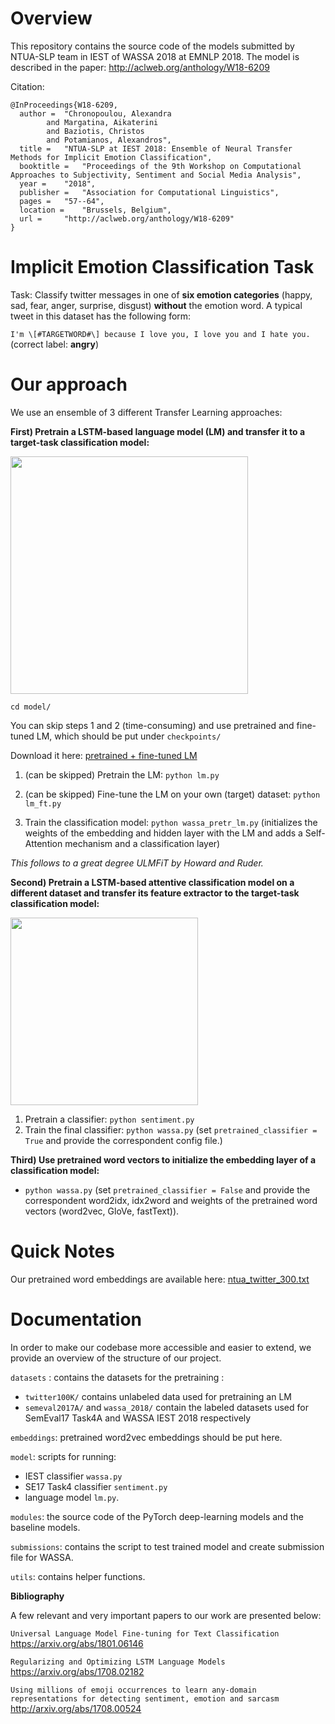 # Overview
This repository contains the source code of the models submitted by NTUA-SLP team in IEST of WASSA 2018 at EMNLP 2018. 
The model is described in the paper: http://aclweb.org/anthology/W18-6209

Citation:
```
@InProceedings{W18-6209,
  author = 	"Chronopoulou, Alexandra
		and Margatina, Aikaterini
		and Baziotis, Christos
		and Potamianos, Alexandros",
  title = 	"NTUA-SLP at IEST 2018: Ensemble of Neural Transfer Methods for Implicit Emotion Classification",
  booktitle = 	"Proceedings of the 9th Workshop on Computational Approaches to Subjectivity, Sentiment and Social Media Analysis",
  year = 	"2018",
  publisher = 	"Association for Computational Linguistics",
  pages = 	"57--64",
  location = 	"Brussels, Belgium",
  url = 	"http://aclweb.org/anthology/W18-6209"
}
```
# Implicit Emotion Classification Task
Task: Classify twitter messages in one of **six emotion categories** (happy, sad, fear, anger, surprise, disgust) **without** the emotion word. 
A typical tweet in this dataset has the following form:

 ```I'm \[#TARGETWORD#\] because I love you, I love you and I hate you.```  (correct label: **angry**) 

# Our approach
We use an ensemble of 3 different Transfer Learning approaches:

**First) Pretrain a LSTM-based language model (LM) and transfer it to a target-task classification model:**

<img src="https://github.com/alexandra-chron/ntua-slp-wassa-iest2018/blob/master/ulmfit.png" width="380">

```cd model/```

You can skip steps 1 and 2 (time-consuming) and use pretrained and fine-tuned LM, which should be put under  ```checkpoints/```

Download it here: [pretrained + fine-tuned LM](https://drive.google.com/file/d/1zrP5coIKlCyLSf-0rLYRog_WYJw9yT5e/view?usp=sharing)

1) (can be skipped) Pretrain the LM: ```python lm.py```
2) (can be skipped) Fine-tune the LM on your own (target) dataset: ```python lm_ft.py```

3) Train the classification model: ```python wassa_pretr_lm.py``` (initializes the weights of the embedding and hidden layer with the LM and adds a Self-Attention mechanism and a classification layer)

*This follows to a great degree ULMFiT by Howard and Ruder.*

**Second) Pretrain a LSTM-based attentive classification model on a different dataset and transfer its feature extractor to the target-task classification model:**

<img src="https://github.com/alexandra-chron/ntua-slp-wassa-iest2018/blob/master/pre_cls.png" width="300">


1) Pretrain a classifier: ```python sentiment.py```
2) Train the final classifier: ```python wassa.py``` (set ```pretrained_classifier = True``` and provide the correspondent config file.)

**Third) Use pretrained word vectors to initialize the embedding layer of a classification model:**
-  ```python wassa.py``` (set ```pretrained_classifier = False``` and provide the correspondent word2idx, idx2word and weights of the pretrained word vectors (word2vec, GloVe, fastText)).

# Quick Notes
Our pretrained word embeddings are available here: [ntua_twitter_300.txt](https://drive.google.com/file/d/1b-w7xf0d4zFmVoe9kipBHUwfoefFvU2t/view)

# Documentation

In order to make our codebase more accessible and easier to extend, we provide an overview of the structure of our project. 

`datasets` : contains the datasets for the pretraining :
- ```twitter100K/``` contains unlabeled data used for pretraining an LM
- ```semeval2017A/``` and ```wassa_2018/``` contain the labeled datasets used for SemEval17 Task4A and WASSA IEST 2018 respectively

`embeddings`: pretrained word2vec embeddings should be put here.


`model`: scripts for running:
- IEST classifier ```wassa.py```
- SE17 Task4 classifier ```sentiment.py```
- language model ```lm.py```.

`modules`: the source code of the PyTorch deep-learning models and the baseline models.

`submissions`: contains the script to test trained model and create submission file for WASSA.

`utils`: contains helper functions.

**Bibliography**

A few relevant and very important papers to our work are presented below:

```Universal Language Model Fine-tuning for Text Classification``` https://arxiv.org/abs/1801.06146

```Regularizing and Optimizing LSTM Language Models``` https://arxiv.org/abs/1708.02182

```Using millions of emoji occurrences to learn any-domain representations for detecting sentiment, emotion and sarcasm``` http://arxiv.org/abs/1708.00524
